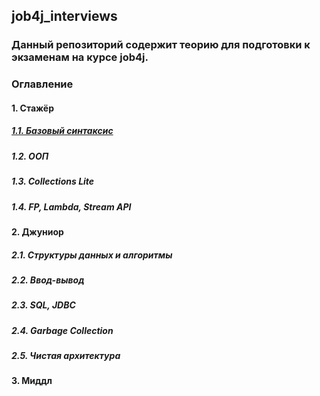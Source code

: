 ## job4j_interviews
### Данный репозиторий содержит теорию для подготовки к экзаменам на курсе job4j.
### Оглавление
#### 1. Стажёр
##### [1.1. Базовый синтаксис](https://github.com/shaporen/job4j_interviews/blob/main/Core.md)
##### 1.2. ООП
##### 1.3. Collections Lite
##### 1.4. FP, Lambda, Stream API
#### 2. Джуниор
##### 2.1. Структуры данных и алгоритмы
##### 2.2. Ввод-вывод
##### 2.3. SQL, JDBC
##### 2.4. Garbage Collection
##### 2.5. Чистая архитектура
#### 3. Миддл
